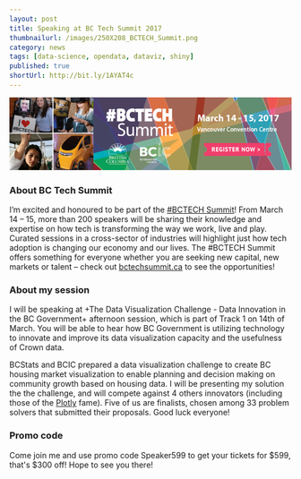 ```yaml
---
layout: post
title: Speaking at BC Tech Summit 2017
thumbnailurl: /images/250X208_BCTECH_Summit.png
category: news
tags: [data-science, opendata, dataviz, shiny]
published: true
shortUrl: http://bit.ly/1AYAT4c
---
```


![BC Tech Summit 2017](/images/756x195_BCTECH_Summit.png "BC TEch Summit 2017")

### About BC Tech Summit
I’m excited and honoured to be part of the [#BCTECH Summit](http://bctechsummit.ca/speakers/sasa-bogdanovic/)! 
From March 14 – 15, more than 200 speakers will be sharing their knowledge and expertise on how tech 
is transforming the way we work, live and play. Curated sessions in 
a cross-sector of industries will highlight just how tech adoption is 
changing our economy and our lives.  The #BCTECH Summit offers something 
for everyone whether you are seeking new capital, new markets or talent – check out 
[bctechsummit.ca](http://bctechsummit.ca) to see the opportunities! 

### About my session
I will be speaking at +The Data Visualization Challenge - Data Innovation in the BC Government+
afternoon session, which is part of Track 1 on 14th of March.
You will be able to hear how BC Government is utilizing technology to innovate and improve its 
data visualization capacity and the usefulness of Crown data.

BCStats and BCIC prepared a data visualization challenge to create BC housing market visualization 
to enable planning and decision making on community growth based on housing data.
I will be presenting my solution the the challenge, and will compete against 4 others 
innovators (including those of the [Plotly](https://plot.ly/) fame). Five of us are finalists,
chosen among 33 problem solvers that submitted their proposals. Good luck everyone!

### Promo code
Come join me and use promo code Speaker599 to get your tickets for $599, that's $300 off!
Hope to see you there!



